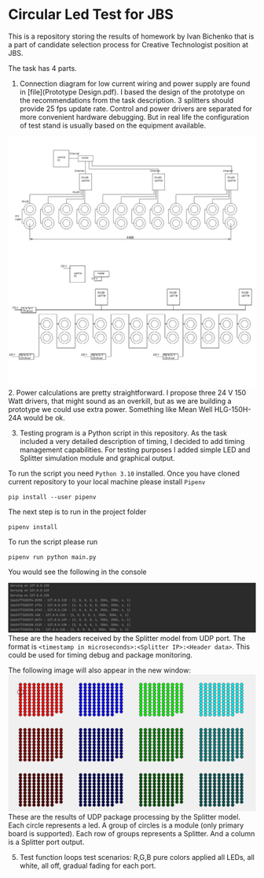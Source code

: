 # Circular Led Test for JBS

This is a repository storing the results of homework by Ivan Bichenko that is a part of candidate selection process for Creative Technologist position at JBS.

The task has 4 parts.
1. Connection diagram for low current wiring and power supply are found in [file](Prototype Design.pdf).
I based the design of the prototype on the recommendations from the task description. 3 splitters should provide 25 fps update rate. Control and power drivers are separated for more convenient hardware debugging. But in real life the configuration of test stand is usually based on the equipment available.

![diagram](Diagram.JPG)
![diagram](Diagram_Power.JPG)
2. Power calculations are pretty straightforward. I propose three 24 V 150 Watt drivers, that might sound as an overkill, but as we are building a prototype we could use extra power. Something like Mean Well HLG-150H-24A would be ok.

3. Testing program is a Python script in this repository. As the task included a very detailed description of timing, I decided to add timing management capabilities. For testing purposes I added simple LED and Splitter simulation module and graphical output.

To run the script you need `Python 3.10` installed. Once you have cloned current repository to your local machine please install `Pipenv`
```
pip install --user pipenv
```
The next step is to run in the project folder
```
pipenv install
```
To run the script please run
```
pipenv run python main.py  
```
You would see the following in the console

![diagram](Output.JPG)
These are the headers received by the Splitter model from UDP port. The format is `<timestamp in microseconds>:<Splitter IP>:<Header data>`. This could be used for timing debug and package monitoring.

The following image will also appear in the new window:
![diagram](Window.JPG)
These are the results of UDP package processing by the Splitter model. Each circle represents a led. A group of circles is a module (only primary board is supported). Each row of groups represents a Splitter. And a column is a Splitter port output. 

5. Test function loops test scenarios: R,G,B pure colors applied all LEDs, all white, all off, gradual fading for each port.
